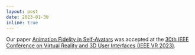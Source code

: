```yaml
---
layout: post
date: 2023-01-30
inline: true
---
```


Our paper [Animation Fidelity in Self-Avatars](/assets/pdf/animation_fidelity_ieeevr23.pdf) was accepted at the [30th IEEE Conference on Virtual Reality and 3D User Interfaces (IEEE VR 2023)](https://ieeevr.org/2023/).
